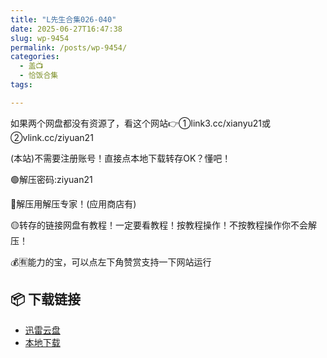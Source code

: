 ```yaml
---
title: "L先生合集026-040"
date: 2025-06-27T16:47:38
slug: wp-9454
permalink: /posts/wp-9454/
categories:
  - 盖📺
  - 恰饭合集
tags:

---
```


如果两个网盘都没有资源了，看这个网站👉①link3.cc/xianyu21或②vlink.cc/ziyuan21

(本站)不需要注册账号！直接点本地下载转存OK？懂吧！

🟢解压密码:ziyuan21

🔵解压用解压专家！(应用商店有)

🟡转存的链接网盘有教程！一定要看教程！按教程操作！不按教程操作你不会解压！

💰🈶能力的宝，可以点左下角赞赏支持一下网站运行

## 📦 下载链接
- [迅雷云盘](https://blziyuan21.com/pay-download/9454?key=250e362a92&down_id=0)
- [本地下载](https://blziyuan21.com/pay-download/9454?key=250e362a92&down_id=1)

